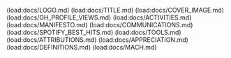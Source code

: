(load:docs/LOGO.md)
(load:docs/TITLE.md)
(load:docs/COVER_IMAGE.md)
(load:docs/GH_PROFILE_VIEWS.md)
(load:docs/ACTIVITIES.md)
(load:docs/MANIFESTO.md)
(load:docs/COMMUNICATIONS.md)
(load:docs/SPOTIFY_BEST_HITS.md)
(load:docs/TOOLS.md)
(load:docs/ATTRIBUTIONS.md)
(load:docs/APPRECIATION.md)
(load:docs/DEFINITIONS.md)
(load:docs/MACH.md)